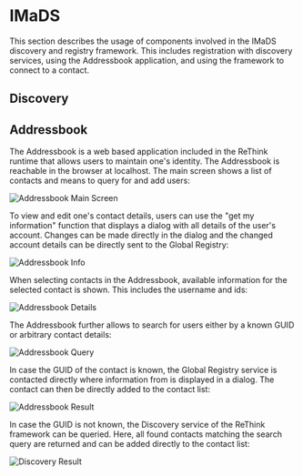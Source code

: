 # IMaDS

This section describes the usage of components involved in the IMaDS discovery and registry framework. This includes registration with discovery services, using the Addressbook application, and using the framework to connect to a contact.

## Discovery

## Addressbook

The Addressbook is a web based application included in the ReThink runtime that allows users to maintain one's identity. The Addressbook is reachable in the browser at localhost. The main screen shows a list of contacts and means to query for and add users:

![Addressbook Main Screen](https://github.com/reTHINK-project/specs/blob/master/tests/discovery/ab-main.png)

To view and edit one's contact details, users can use the "get my information" function that displays a dialog with all details of the user's account. Changes can be made directly in the dialog and the changed account details can be directly sent to the Global Registry:

![Addressbook Info](https://github.com/reTHINK-project/specs/blob/master/tests/discovery/ab-info.png)

When selecting contacts in the Addressbook, available information for the selected contact is shown. This includes the username and ids: 

![Addressbook Details](https://github.com/reTHINK-project/specs/blob/master/tests/discovery/ab-details.png)

The Addressbook further allows to search for users either by a known GUID or arbitrary contact details:

![Addressbook Query](https://github.com/reTHINK-project/specs/blob/master/tests/discovery/ab-query.png)

In case the GUID of the contact is known, the Global Registry service is contacted directly where information from is displayed in a dialog. The contact can then be directly added to the contact list:

![Addressbook Result](https://github.com/reTHINK-project/specs/blob/master/tests/discovery/ab-result.png)

In case the GUID is not known, the Discovery service of the ReThink framework can be queried. Here, all found contacts matching the search query are returned and can be added directly to the contact list:

![Discovery Result](https://github.com/reTHINK-project/specs/blob/master/tests/discovery/ab-result.png)
